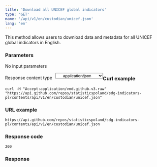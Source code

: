 ```yaml
---
title: 'Download all UNICEF global indicators'
type: 'GET'
name: '/api/v1/en/custodian/unicef.json'
lang: 'en'
---
```


This method allows users to download data and metadata for all UNICEF global indicators in English.

### Parameters

<p>No input parameters</p>

<p style='float:left;margin-top: 7px;'>Response content type</p>
<select style='float:left;padding: 0px 15px;width: 155px;margin-left: 10px;text-align-last: center;'>
  <option>application/json</option>
</select>

<div id='example1'>

<h3 id="przykładowy-curl">Curl example</h3>

<p><code class="highlighter-rouge">curl -H "Accept:application/vnd.github.v3.raw" "https://api.github.com/repos/statisticspoland/sdg-indicators-pl/contents/api/v1/en/custodian/unicef.json"</code></p>

<h3 id="przykładowy-url">URL example</h3>

<p><code class="highlighter-rouge">https://api.github.com/repos/statisticspoland/sdg-indicators-pl/contents/api/v1/en/custodian/unicef.json</code></p>

<h3 id="przykładowy-kod-odpowiedzi">Response code</h3>

<p><code class="highlighter-rouge">200</code></p>

<h3 id="przykładowa-odpowiedź">Response</h3>

<p><code class="highlighter-rouge" id="show-data-en-unicef">
</code></p>

</div>

<script>

$.getJSON('http://sdg.gov.pl/api/v1/en/custodian/unicef.json', function(data) {
    $('#show-data-en-unicef').html(JSON.stringify(data, null, 2));
});

</script>

